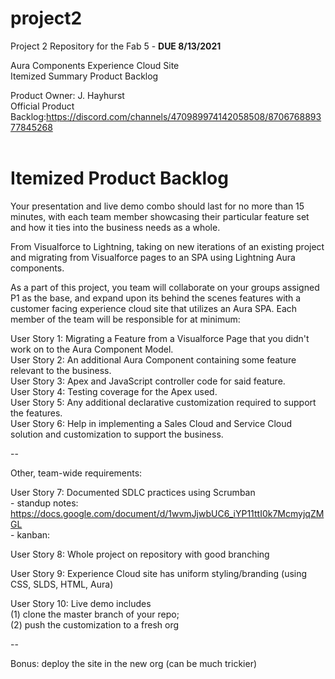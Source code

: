# project2
Project 2 Repository for the Fab 5 - **DUE 8/13/2021**

Aura Components Experience Cloud Site  
Itemized Summary Product Backlog
  
Product Owner: J. Hayhurst <br/>
Official Product Backlog:https://discord.com/channels/470989974142058508/870676889377845268
<br />
<br />    
# Itemized Product Backlog   

Your presentation and live demo combo should last for no more than 15 minutes,
with each team member showcasing their particular feature set and how it ties
into the business needs as a whole.

From Visualforce to Lightning, taking on new iterations of an existing project 
and migrating from Visualforce pages to an SPA using Lightning Aura components.

As a part of this project, you team will collaborate on your groups assigned P1 as the base, 
and expand upon its behind the scenes features with a customer facing experience cloud site 
that utilizes an Aura SPA. Each member of the team will be responsible for at minimum:

User Story 1: Migrating a Feature from a Visualforce Page that you didn't work on to the Aura Component Model.<br>
User Story 2: An additional Aura Component containing some feature relevant to the business. <br>
User Story 3: Apex and JavaScript controller code for said feature.<br>
User Story 4: Testing coverage for the Apex used.<br>
User Story 5: Any additional declarative customization required to support the features.<br>
User Story 6: Help in implementing a Sales Cloud and Service Cloud solution and customization to support the business.<br>

--

Other, team-wide requirements:

User Story 7: Documented SDLC practices using Scrumban
  <br/>
    - standup notes: https://docs.google.com/document/d/1wvmJjwbUC6_iYP11ttI0k7McmyjqZMGL
  <br/>
    - kanban:
  
User Story 8: Whole project on repository with good branching

User Story 9: Experience Cloud site has uniform styling/branding (using CSS, SLDS, HTML, Aura)

User Story 10: Live demo includes
  <br/>
      (1) clone the master branch of your repo; 
  <br/> 
      (2) push the customization to a fresh org 

--

Bonus: deploy the site in the new org (can be much trickier) 

